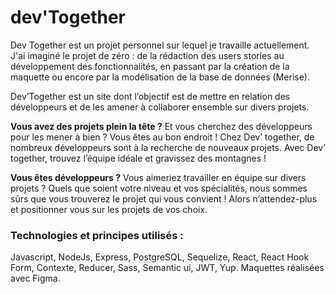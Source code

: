 # dev'Together

Dev Together est un projet personnel sur lequel je travaille actuellement. J'ai imaginé le projet de zéro : de la rédaction des users stories au développement des fonctionnalités, en passant par la création de la maquette ou encore par la modélisation de la base de données (Merise).

Dev’Together est un site dont l’objectif est de mettre en relation des développeurs et de les amener à collaborer ensemble sur divers projets.

**Vous avez des projets plein la tête ?** Et vous cherchez des développeurs pour les mener à bien ? Vous êtes au bon endroit ! Chez Dev’ together, de nombreux développeurs sont à la recherche de nouveaux projets. Avec Dev’ together, trouvez l’équipe idéale et gravissez des montagnes !

**Vous êtes développeurs ?** Vous aimeriez travailler en équipe sur divers projets ? Quels que soient votre niveau et vos spécialités, nous sommes sûrs que vous trouverez le projet qui vous convient ! Alors n’attendez-plus et positionner vous sur les projets de vos choix.

### Technologies et principes utilisés :
Javascript, NodeJs, Express, PostgreSQL, Sequelize, React, React Hook Form, Contexte, Reducer, Sass, Semantic ui, JWT, Yup. Maquettes réalisées avec Figma.
